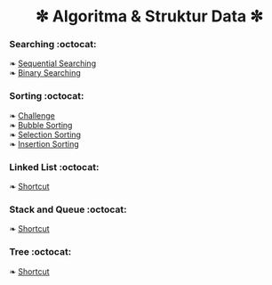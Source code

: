 <h1 align=center> ✼ Algoritma & Struktur Data ✼ </h1>

### Searching :octocat:
❧ <a href="https://github.com/kireikireina/Tugas-ASD/blob/6bcd1cbc7a3d249b41748e43572bbc18ec700322/Searching/Sequential/README.md"> Sequential Searching </a><br>
❧ <a href="https://github.com/kireikireina/Tugas-ASD/blob/5b0c4137a30049c3fe7d97fe962e7f0b877700f6/Searching/Binary/README.md"> Binary Searching </a><br>

### Sorting :octocat:<br>
❧ <a href="Sorting/Challenge.c"> Challenge </a><br>
❧ <a href="https://github.com/kireikireina/Tugas-ASD/blob/641cbc84fbee527857e6773e542bdf319e357b26/Sorting/Bubble%20Sorting/README.md"> Bubble Sorting </a><br>
❧ <a href="https://github.com/kireikireina/Tugas-ASD/blob/37836c06b81bee0d716b54a466e4df3fa05d21b5/Sorting/Selection%20Sorting/README.md"> Selection Sorting </a><br>
❧ <a href="https://github.com/kireikireina/Tugas-ASD/blob/d030f5bd4f99e8b9da1f0f13aa92c4b08ae29ea3/Sorting/Insertion%20Sorting/README.md"> Insertion Sorting </a><br>

### Linked List :octocat: <br>
❧ <a href=""> Shortcut </a><br>

### Stack and Queue :octocat: <br>
❧ <a href="https://github.com/kireikireina/Algorithm-and-Data-Structures-/blob/a488d6462bc1131cefd51ca55e2b77fa73f1c87e/Stack%20&%20Queue/README.md"> Shortcut </a><br>

### Tree :octocat: <br>
❧ <a href=""> Shortcut </a><br>


